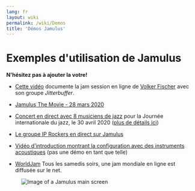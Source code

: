 ```yaml
---
lang: fr
layout: wiki
permalink: /wiki/Demos
title: 'Démos Jamulus'
---
```


# Exemples d'utilisation de Jamulus

**N'hésitez pas à ajouter la votre!**


* [Cette vidéo](https://youtu.be/c8838jS2g3U) documente la jam session en ligne de [Volker Fischer](https://sourceforge.net/u/corrados/profile/) avec son groupe _Jitterbuffer_.

* [Jamulus The Movie - 28 mars 2020](https://www.youtube.com/watch?v=2x-gwMmVK-s)

* [Concert en direct avec 8 musiciens de jazz](https://www.youtube.com/watch?v=MpSIYxZMHw8&t=3307s) pour la Journée internationale du jazz, le 30 avril 2020 ([plus de détails ici](https://sourceforge.net/p/llcon/discussion/533517/thread/070485619d/#6b71))

* [Le groupe IP Rockers en direct sur Jamulus](https://soundcloud.com/dematteoss/sets/the-ip-rockers-live-on-jamulus)

* [Vidéo d'introduction montrant la configuration avec des instruments acoustiques](https://www.youtube.com/watch?v=lB4ZxDb9vnU) (pas une démo en tant que telle)
* [WorldJam](https://worldjam.vip/homepage.php) Tous les samedis soirs, une jam mondiale en ligne est diffusée sur le net.

<figure><img src="{{site.url}}/assets/img/fr-screenshots/main-screen-large.png" loading="lazy" alt="Image of a Jamulus main screen"></figure>

